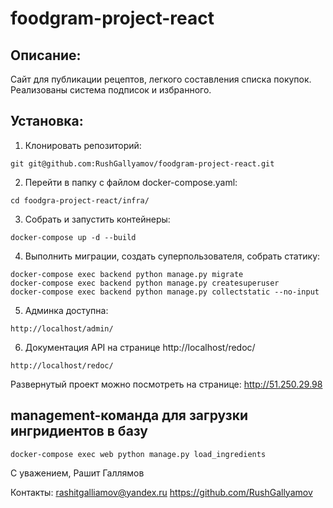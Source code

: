 # foodgram-project-react

## Описание:

Сайт для публикации рецептов, легкого составления списка покупок. Реализованы система подписок и избранного.




## Установка:

1. Клонировать репозиторий:
```
git git@github.com:RushGallyamov/foodgram-project-react.git
```
2. Перейти в папку с файлом docker-compose.yaml:
```
cd foodgra-project-react/infra/
```

3. Собрать и запустить контейнеры:
```
docker-compose up -d --build
```


4. Выполнить миграции, создать суперпользователя, собрать статику:
```
docker-compose exec backend python manage.py migrate
docker-compose exec backend python manage.py createsuperuser
docker-compose exec backend python manage.py collectstatic --no-input
```

5. Админка доступна:
```
http://localhost/admin/
```

6. Документация API на странице http://localhost/redoc/
```
http://localhost/redoc/
```

Развернутый проект можно посмотреть на странице:
http://51.250.29.98


## management-команда для загрузки ингридиентов в базу

```
docker-compose exec web python manage.py load_ingredients
```


С уважением,
Рашит Галлямов

Контакты:
rashitgalliamov@yandex.ru
https://github.com/RushGallyamov